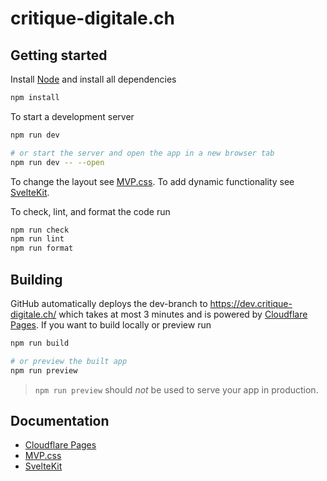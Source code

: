 # critique-digitale.ch

## Getting started

Install [Node](https://nodejs.org/) and install all dependencies

```bash
npm install
```

To start a development server

```bash
npm run dev

# or start the server and open the app in a new browser tab
npm run dev -- --open
```

To change the layout see [MVP.css](https://andybrewer.github.io/mvp/). To add dynamic functionality see [SvelteKit](https://kit.svelte.dev/docs).

To check, lint, and format the code run

```bash
npm run check
npm run lint
npm run format
```

## Building

GitHub automatically deploys the dev-branch to <https://dev.critique-digitale.ch/> which takes at most 3 minutes and is powered by [Cloudflare Pages](https://pages.cloudflare.com/). If you want to build locally or preview run

```bash
npm run build

# or preview the built app
npm run preview
```

> `npm run preview` should _not_ be used to serve your app in production.

## Documentation

- [Cloudflare Pages](https://pages.cloudflare.com/)
- [MVP.css](https://andybrewer.github.io/mvp/)
- [SvelteKit](https://kit.svelte.dev/docs)
